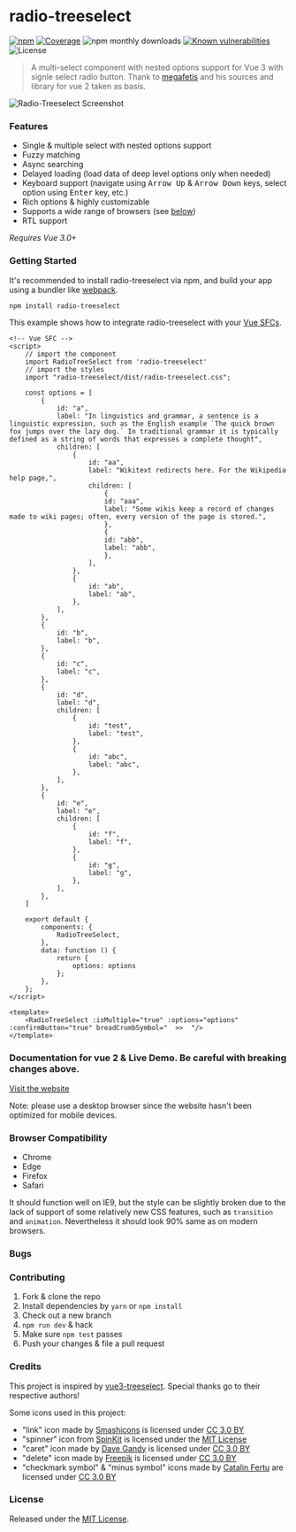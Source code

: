 # radio-treeselect
[![npm](https://badgen.now.sh/npm/v/vue3-treeselect)](https://www.npmjs.com/package/vue3-treeselect)  [![Coverage](https://badgen.net/codecov/c/github/megafetis/vue3-treeselect)](https://codecov.io/gh/megafetis/vue3-treeselect?branch=main)
![npm monthly downloads](https://badgen.now.sh/npm/dm/megafetis/vue3-treeselect)
 [![Known vulnerabilities](https://snyk.io/test/npm/megafetis/vue3-treeselect/badge.svg)](https://snyk.io/test/npm/megafetis/vue3-treeselect) ![License](https://badgen.net/github/license/megafetis/vue3-treeselect)

> A multi-select component with nested options support for Vue 3 with signle select radio button. Thank to [megafetis](https://github.com/megafetis/vue3-treeselect) and his sources and library for vue 2 taken as basis.

![Radio-Treeselect Screenshot](https://raw.githubusercontent.com/riophae/vue-treeselect/master/screenshot.png)

### Features

- Single & multiple select with nested options support
- Fuzzy matching
- Async searching
- Delayed loading (load data of deep level options only when needed)
- Keyboard support (navigate using <kbd>Arrow Up</kbd> & <kbd>Arrow Down</kbd> keys, select option using <kbd>Enter</kbd> key, etc.)
- Rich options & highly customizable
- Supports a wide range of browsers (see [below](#browser-compatibility))
- RTL support

*Requires Vue 3.0+*

### Getting Started

It's recommended to install radio-treeselect via npm, and build your app using a bundler like [webpack](https://webpack.js.org/).

```bash
npm install radio-treeselect
```

This example shows how to integrate radio-treeselect with your [Vue SFCs](https://vuejs.org/v2/guide/single-file-components.html).

```vue
<!-- Vue SFC -->
<script>
    // import the component
    import RadioTreeSelect from 'radio-treeselect'
    // import the styles
    import "radio-treeselect/dist/radio-treeselect.css";

    const options = [
        {
            id: "a",
            label: "In linguistics and grammar, a sentence is a linguistic expression, such as the English example `The quick brown fox jumps over the lazy dog.` In traditional grammar it is typically defined as a string of words that expresses a complete thought",
            children: [
                {
                    id: "aa",
                    label: "Wikitext redirects here. For the Wikipedia help page,",
                    children: [
                        {
                        id: "aaa",
                        label: "Some wikis keep a record of changes made to wiki pages; often, every version of the page is stored.",
                        },
                        {
                        id: "abb",
                        label: "abb",
                        },
                    ],
                },
                {
                    id: "ab",
                    label: "ab",
                },
            ],
        },
        {
            id: "b",
            label: "b",
        },
        {
            id: "c",
            label: "c",
        },
        {
            id: "d",
            label: "d",
            children: [
                {
                    id: "test",
                    label: "test",
                },
                {
                    id: "abc",
                    label: "abc",
                },
            ],
        },
        {
            id: "e",
            label: "e",
            children: [
                {
                    id: "f",
                    label: "f",
                },
                {
                    id: "g",
                    label: "g",
                },
            ],
        },
    ]

    export default {
        components: {
            RadioTreeSelect,
        },
        data: function () {
            return {
                options: options
            };
        },
    };
</script>

<template>
    <RadioTreeSelect :isMultiple="true" :options="options" :confirmButton="true" breadCrumbSymbol="  >>  "/>
</template>
```
### Documentation for vue 2 & Live Demo. Be careful with breaking changes above.

[Visit the website](https://vue-treeselect.js.org/)

Note: please use a desktop browser since the website hasn't been optimized for mobile devices.

### Browser Compatibility

- Chrome
- Edge
- Firefox
- Safari

It should function well on IE9, but the style can be slightly broken due to the lack of support of some relatively new CSS features, such as `transition` and `animation`. Nevertheless it should look 90% same as on modern browsers.

### Bugs

<!-- You can [open an issue](https://github.com/megafetis/vue3-treeselect/issues/new). -->

### Contributing

1. Fork & clone the repo
2. Install dependencies by `yarn` or `npm install`
3. Check out a new branch
4. `npm run dev` & hack
5. Make sure `npm test` passes
6. Push your changes & file a pull request

### Credits

This project is inspired by [vue3-treeselect](https://github.com/megafetis/vue3-treeselect).
Special thanks go to their respective authors!

Some icons used in this project:

  - "link" icon made by [Smashicons](https://www.flaticon.com/authors/smashicons) is licensed under [CC 3.0 BY](https://creativecommons.org/licenses/by/3.0/)
  - "spinner" icon from [SpinKit](https://github.com/tobiasahlin/SpinKit) is licensed under the [MIT License](https://github.com/tobiasahlin/SpinKit/blob/master/LICENSE)
  - "caret" icon made by [Dave Gandy](https://www.flaticon.com/authors/dave-gandy) is licensed under [CC 3.0 BY](https://creativecommons.org/licenses/by/3.0/)
  - "delete" icon made by [Freepik](https://www.flaticon.com/authors/freepik) is licensed under [CC 3.0 BY](https://creativecommons.org/licenses/by/3.0/)
  - "checkmark symbol" & "minus symbol" icons made by [Catalin Fertu](https://www.flaticon.com/authors/catalin-fertu) are licensed under [CC 3.0 BY](https://creativecommons.org/licenses/by/3.0/)

### License

Released under the [MIT License](https://github.com/megafetis/vue3-treeselect/blob/master/LICENSE).
